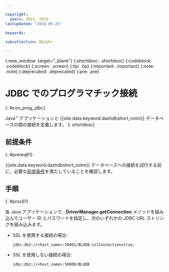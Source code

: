 ```yaml
---

copyright:
  years: 2014, 2019
lastupdated: "2018-09-25"

keywords:

subcollection: Db2whc

---
```


<!-- Attribute definitions --> 
{:new_window: target="_blank"}
{:shortdesc: .shortdesc}
{:codeblock: .codeblock}
{:screen: .screen}
{:tip: .tip}
{:important: .important}
{:note: .note}
{:deprecated: .deprecated}
{:pre: .pre}

# JDBC でのプログラマチック接続
{: #con_prog_jdbc}

Java™ アプリケーションと {{site.data.keyword.dashdbshort_notm}} データベースの間の接続を定義します。
{: shortdesc}

## 前提条件
{: #prereq61}

{{site.data.keyword.dashdbshort_notm}} データベースへの接続を試行する前に、必要な[前提条件](/docs/services/Db2whc/connecting?topic=Db2whc-connect_ov#prereqs)を満たしていることを確認します。

<!-- Before you can connect to your database, you must perform the following steps:

- [Verify prerequisites](prereqs.html), including installing driver packages, configuring your local environment, and downloading SSL certificates (if needed)
- Collect [connection information](credentials.html), including database details such as host name and port numbers, and connection credentials such as user ID and password -->

## 手順
{: #proc61}

各 Java アプリケーションで、**DriverManager.getConnection** メソッドを組み込んでユーザー ID とパスワードを指定し、次のいずれかの JDBC URL ストリングを組み込みます。

- SSL を使用する接続の場合:

  `jdbc:db2://<host_name>:50001/BLUDB:sslConnection=true;`

- SSL を使用しない接続の場合:

  `jdbc:db2://<host_name>:50000/BLUDB`


